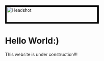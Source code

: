 <html>
<body>
  
  <img src="https://i.postimg.cc/wBrSkcrx/40212635-710494179302774-6326379903797166080-o.jpg" 
    width="300" height="050" alt="Headshot" style="border:5px solid black" style="float:left">
  <h1>Hello World:)</h1>
    <p>This website is under construction!!!</p>
</body>
</html>
